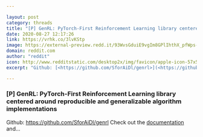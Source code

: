 ```yaml
---

layout: post
category: threads
title: "[P] GenRL: PyTorch-First Reinforcement Learning library centered around reproducible and generalizable algorithm implementations"
date: 2020-08-27 12:17:26
link: https://vrhk.co/3lvKStp
image: https://external-preview.redd.it/93WvsGduiE9vgIm8GPlIhthX_pfWps-fQ34Aa8_-8Jo.jpg?width=400&height=209.42408377&auto=webp&crop=400:209.42408377,smart&s=039709aec519988f1e0862ff013940111910c843
domain: reddit.com
author: "reddit"
icon: http://www.redditstatic.com/desktop2x/img/favicon/apple-icon-57x57.png
excerpt: "Github: [<https://github.com/SforAiDl/genrl>](<https://github.com/SforAiDl/genrl>) Check out the [documentation](<https://genrl.readthedocs.io/>) and..."

---
```


### [P] GenRL: PyTorch-First Reinforcement Learning library centered around reproducible and generalizable algorithm implementations

Github: [<https://github.com/SforAiDl/genrl>](<https://github.com/SforAiDl/genrl>) Check out the [documentation](<https://genrl.readthedocs.io/>) and...